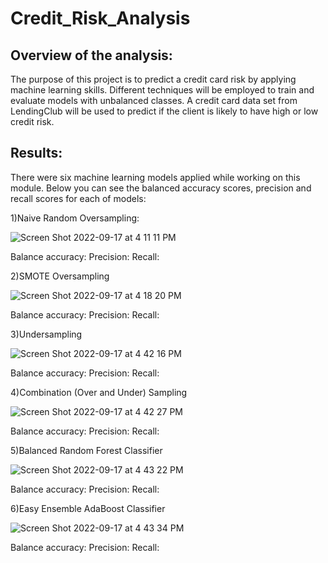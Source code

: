 # Credit_Risk_Analysis

## Overview of the analysis: 
The purpose of this project is to predict a credit card risk by applying machine learning skills. Different techniques will be employed  to train and evaluate models with unbalanced classes. A credit card data set from LendingClub will be used  to predict if the client is likely to have high or low credit risk.  

## Results: 
There were six machine learning models applied  while working on this module. Below you can see the balanced accuracy scores, precision and recall scores  for each of  models: 

1)Naive Random Oversampling:

![Screen Shot 2022-09-17 at 4 11 11 PM](https://user-images.githubusercontent.com/103322251/190875739-6bcfb30e-41c6-417f-95de-856471f58f65.png)

Balance accuracy:
Precision:
Recall:

2)SMOTE Oversampling

![Screen Shot 2022-09-17 at 4 18 20 PM](https://user-images.githubusercontent.com/103322251/190875747-b000f193-a4e1-4dbc-8f0a-4489a83947aa.png)

Balance accuracy:
Precision:
Recall:

3)Undersampling

![Screen Shot 2022-09-17 at 4 42 16 PM](https://user-images.githubusercontent.com/103322251/190875772-f8c9aaaa-fcf4-4788-b021-174b108eaf7a.png)

Balance accuracy:
Precision:
Recall:

4)Combination (Over and Under) Sampling

![Screen Shot 2022-09-17 at 4 42 27 PM](https://user-images.githubusercontent.com/103322251/190875782-938924fb-7fa2-4c03-8ea7-f6f269b2e282.png)

Balance accuracy:
Precision:
Recall:

5)Balanced Random Forest Classifier

![Screen Shot 2022-09-17 at 4 43 22 PM](https://user-images.githubusercontent.com/103322251/190875799-982fb05d-76e7-405e-ba37-dc46d05f3657.png)

Balance accuracy:
Precision:
Recall:

6)Easy Ensemble AdaBoost Classifier

![Screen Shot 2022-09-17 at 4 43 34 PM](https://user-images.githubusercontent.com/103322251/190875805-856ed3c8-ca07-476f-809b-3eba6a6bd0ed.png)

Balance accuracy:
Precision:
Recall:



